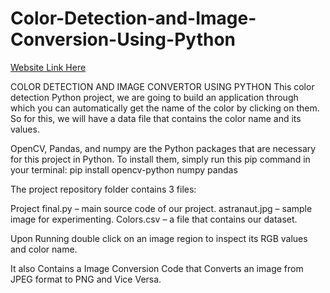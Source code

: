 # Color-Detection-and-Image-Conversion-Using-Python

[ Website Link Here]()

COLOR DETECTION AND IMAGE CONVERTOR USING PYTHON
This color detection Python project, we are going to build an application through which you can automatically get the name of the color by clicking on them. So for this, we will have a data file that contains the color name and its values. 

OpenCV, Pandas, and numpy are the Python packages that are necessary for this project in Python. To install them, simply run this pip command in your terminal:
pip install opencv-python numpy pandas

The project repository folder contains 3 files:

Project final.py – main source code of our project.
astranaut.jpg – sample image for experimenting.
Colors.csv – a file that contains our dataset.

Upon Running double click on an image region to inspect its RGB values and color name. 

It also Contains a Image Conversion Code that Converts an image from JPEG format to PNG and Vice Versa.

